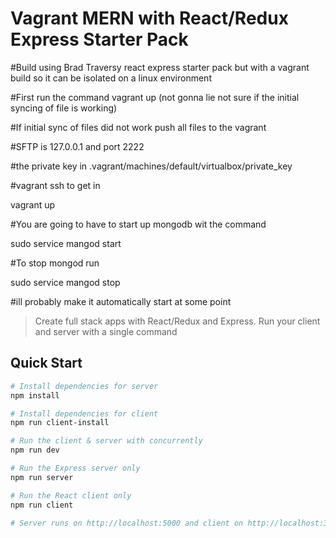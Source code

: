 # Vagrant MERN with React/Redux Express Starter Pack

#Build using Brad Traversy react express starter pack but with a vagrant build so it can be isolated on
a linux environment


#First run the command vagrant up (not gonna lie not sure if the initial syncing of file is working)

#If initial sync of files did not work push all files to the vagrant

#SFTP is 127.0.0.1 and port 2222

#the private key in .vagrant/machines/default/virtualbox/private_key

#vagrant ssh to get in

vagrant up

#You are going to have to start up mongodb wit the command

sudo service mangod start

#To stop mongod run

sudo service mangod stop

#ill probably make it automatically start at some point


> Create full stack apps with React/Redux and Express. Run your client and server with a single command

## Quick Start

``` bash
# Install dependencies for server
npm install

# Install dependencies for client
npm run client-install

# Run the client & server with concurrently
npm run dev

# Run the Express server only
npm run server

# Run the React client only
npm run client

# Server runs on http://localhost:5000 and client on http://localhost:3000
```

